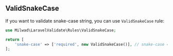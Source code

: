 ## ValidSnakeCase

If you want to validate snake-case string, you can use `ValidSnakeCase` rule:

```php
use Milwad\LaravelValidate\Rules\ValidSnakeCase;

return [
    'snake-case' => ['required', new ValidSnakeCase()], // snake-case => milwad_dev
];
```
